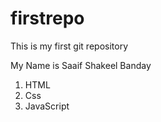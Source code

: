 # firstrepo
This is my first git repository <br>

My Name is Saaif Shakeel Banday
<ol>
  <li>HTML</li>
  <li>Css</li>
  <li>JavaScript</li>
  
</ol>
